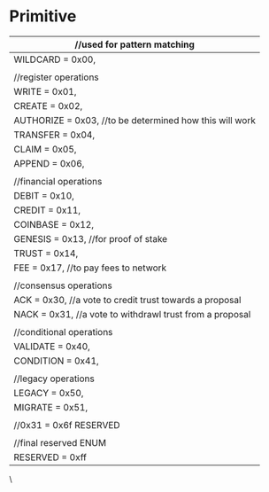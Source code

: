 # Primitive



| //used for pattern matching                              |
| -------------------------------------------------------- |
| WILDCARD = 0x00,                                         |
|                                                          |
| //register operations                                    |
| WRITE = 0x01,                                            |
| CREATE = 0x02,                                           |
| AUTHORIZE = 0x03, //to be determined how this will work  |
| TRANSFER = 0x04,                                         |
| CLAIM = 0x05,                                            |
| APPEND = 0x06,                                           |
|                                                          |
| //financial operations                                   |
| DEBIT = 0x10,                                            |
| CREDIT = 0x11,                                           |
| COINBASE = 0x12,                                         |
| GENESIS = 0x13, //for proof of stake                     |
| TRUST = 0x14,                                            |
| FEE = 0x17, //to pay fees to network                     |
|                                                          |
| //consensus operations                                   |
| ACK = 0x30, //a vote to credit trust towards a proposal  |
| NACK = 0x31, //a vote to withdrawl trust from a proposal |
|                                                          |
| //conditional operations                                 |
| VALIDATE = 0x40,                                         |
| CONDITION = 0x41,                                        |
|                                                          |
| //legacy operations                                      |
| LEGACY = 0x50,                                           |
| MIGRATE = 0x51,                                          |
|                                                          |
| //0x31 = 0x6f RESERVED                                   |
|                                                          |
| //final reserved ENUM                                    |
| RESERVED = 0xff                                          |

\
